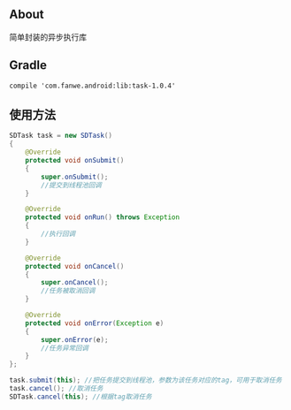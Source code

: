 ## About
简单封装的异步执行库

## Gradle
`compile 'com.fanwe.android:lib:task-1.0.4'`

## 使用方法
```java
SDTask task = new SDTask()
{
    @Override
    protected void onSubmit()
    {
        super.onSubmit();
        //提交到线程池回调
    }

    @Override
    protected void onRun() throws Exception
    {
        //执行回调
    }

    @Override
    protected void onCancel()
    {
        super.onCancel();
        //任务被取消回调
    }

    @Override
    protected void onError(Exception e)
    {
        super.onError(e);
        //任务异常回调
    }
};

task.submit(this); //把任务提交到线程池，参数为该任务对应的tag，可用于取消任务
task.cancel(); //取消任务
SDTask.cancel(this); //根据tag取消任务
```
